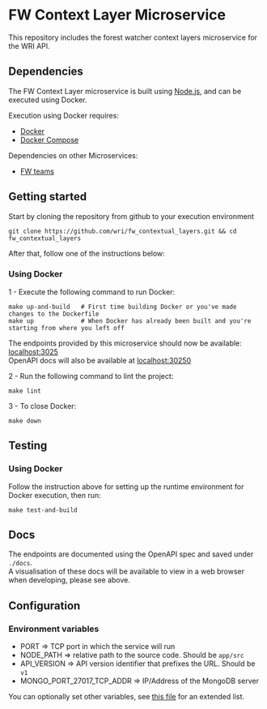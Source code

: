 # FW Context Layer Microservice

This repository includes the forest watcher context layers microservice for the WRI API.

## Dependencies

The FW Context Layer microservice is built using [Node.js](https://nodejs.org/en/), and can be executed using Docker.

Execution using Docker requires:
- [Docker](https://www.docker.com/)
- [Docker Compose](https://docs.docker.com/compose/)

Dependencies on other Microservices:
- [FW teams](https://github.com/wri/fw_teams)

## Getting started

Start by cloning the repository from github to your execution environment

```
git clone https://github.com/wri/fw_contextual_layers.git && cd fw_contextual_layers
```

After that, follow one of the instructions below:

### Using Docker

1 - Execute the following command to run Docker:

```shell
make up-and-build   # First time building Docker or you've made changes to the Dockerfile
make up             # When Docker has already been built and you're starting from where you left off
```

The endpoints provided by this microservice should now be available: 
[localhost:3025](http://localhost:3025)\
OpenAPI docs will also be available at [localhost:30250](http://localhost:30250)

2 - Run the following command to lint the project:

```shell
make lint
```

3 - To close Docker:

```shell
make down
```

## Testing

### Using Docker

Follow the instruction above for setting up the runtime environment for Docker execution, then run:
```shell
make test-and-build
```

## Docs

The endpoints are documented using the OpenAPI spec and saved under `./docs`.\
A visualisation of these docs will be available to view in a web browser
when developing, please see above.

## Configuration

### Environment variables

- PORT => TCP port in which the service will run
- NODE_PATH => relative path to the source code. Should be `app/src`
- API_VERSION => API version identifier that prefixes the URL. Should be `v1`
- MONGO_PORT_27017_TCP_ADDR => IP/Address of the MongoDB server

You can optionally set other variables, see [this file](config/custom-environment-variables.json) for an extended list.
